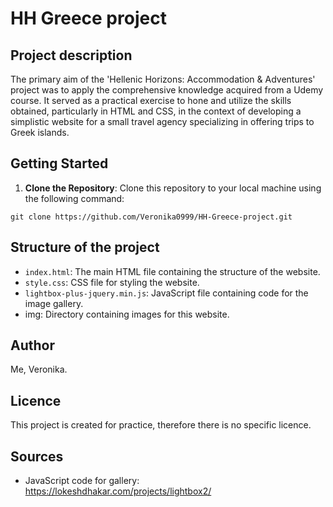 # HH Greece project

## Project description
The primary aim of the 'Hellenic Horizons: Accommodation & Adventures' project was to apply the comprehensive knowledge acquired from a Udemy course. It served as a practical exercise to hone and utilize the skills obtained, particularly in HTML and CSS, in the context of developing a simplistic website for a small travel agency specializing in offering trips to Greek islands.


## Getting Started

1. **Clone the Repository**: Clone this repository to your local machine using the following command:

```
git clone https://github.com/Veronika0999/HH-Greece-project.git
```

## Structure of the project
- <code>index.html</code>: The main HTML file containing the structure of the website.
- <code>style.css</code>: CSS file for styling the website.
- <code>lightbox-plus-jquery.min.js</code>:  JavaScript file containing code for the image gallery.
- img: Directory containing images for this website.

## Author
Me, Veronika.

## Licence
This project is created for practice, therefore there is no specific licence.

## Sources
- JavaScript code for gallery: https://lokeshdhakar.com/projects/lightbox2/
